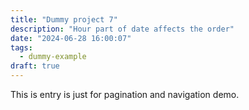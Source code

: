 ```yaml
---
title: "Dummy project 7"
description: "Hour part of date affects the order"
date: "2024-06-28 16:00:07"
tags:
  - dummy-example
draft: true
---
```


This is entry is just for pagination and navigation demo.

